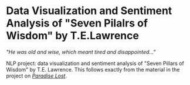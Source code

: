 # Data Visualization and Sentiment Analysis of "Seven Pilalrs of Wisdom" by T.E.Lawrence

_"He was old and wise, which meant tired and disappointed..."_

NLP project: data visualization and sentiment analysis of "Seven Pillars of Wisdom" by T.E. Lawrence. This follows exactly from the material in the project on [_Paradise Lost_](https://github.com/deltaquebec/sentiment_paradise_lost).
